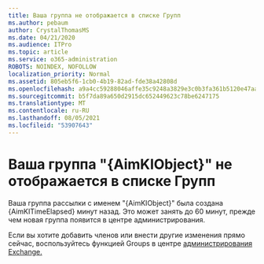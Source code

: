 ```yaml
---
title: Ваша группа не отображается в списке Групп
ms.author: pebaum
author: CrystalThomasMS
ms.date: 04/21/2020
ms.audience: ITPro
ms.topic: article
ms.service: o365-administration
ROBOTS: NOINDEX, NOFOLLOW
localization_priority: Normal
ms.assetid: 805eb5f6-1cb0-4b19-82ad-fde38a42808d
ms.openlocfilehash: a9a4cc59288046affe35c9248a3829e3c0b3fa361b5120e47aaeaa34eec7a983
ms.sourcegitcommit: b5f7da89a650d2915dc652449623c78be6247175
ms.translationtype: MT
ms.contentlocale: ru-RU
ms.lasthandoff: 08/05/2021
ms.locfileid: "53907643"
---
```

# <a name="your-group-aimkiobject-not-showing-in-groups-list"></a>Ваша группа "{AimKIObject}" не отображается в списке Групп

Ваша группа рассылки с именем "{AimKIObject}" была создана {AimKITimeElapsed} минут назад. Это может занять до 60 минут, прежде чем новая группа появится в центре администрирования.
  
Если вы хотите добавить членов или внести другие изменения прямо сейчас, воспользуйтесь функцией Groups в центре [администрирования Exchange.](https://outlook.office365.com/ecp/?rfr=Admin_o365&amp;exsvurl=1&amp;mkt=en-US.aspx)
  

